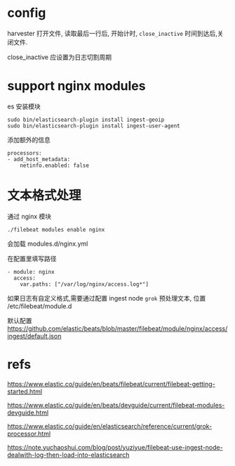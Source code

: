 # config 
harvester 打开文件, 读取最后一行后, 开始计时, `close_inactive` 时间到达后,关闭文件.

close_inactive 应设置为日志切割周期

# support nginx modules
es 安装模块
```
sudo bin/elasticsearch-plugin install ingest-geoip
sudo bin/elasticsearch-plugin install ingest-user-agent
```

添加额外的信息
```
processors:
- add_host_metadata:
    netinfo.enabled: false
```

# 文本格式处理
通过 nginx 模块
```
./filebeat modules enable nginx
```
会加载 modules.d/nginx.yml

在配置里填写路径
```
- module: nginx
  access:
    var.paths: ["/var/log/nginx/access.log*"]
```

如果日志有自定义格式,需要通过配置 ingest node `grok` 预处理文本, 位置 /etc/filebeat/module.d 

默认配置 https://github.com/elastic/beats/blob/master/filebeat/module/nginx/access/ingest/default.json

# refs 
https://www.elastic.co/guide/en/beats/filebeat/current/filebeat-getting-started.html

https://www.elastic.co/guide/en/beats/devguide/current/filebeat-modules-devguide.html

https://www.elastic.co/guide/en/elasticsearch/reference/current/grok-processor.html

https://note.yuchaoshui.com/blog/post/yuziyue/filebeat-use-ingest-node-dealwith-log-then-load-into-elasticsearch

